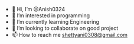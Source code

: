 - 👋 Hi, I’m @Anish0324
- 👀 I’m interested in programming
- 🌱 I’m currently learning Engineering
- 💞️ I’m looking to collaborate on good project 
- 📫 How to reach me shettyani0308@gmail.com

<!---
Anish0324/Anish0324 is a ✨ special ✨ repository because its `README.md` (this file) appears on your GitHub profile.
You can click the Preview link to take a look at your changes.
--->
